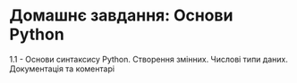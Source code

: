 # Домашнє завдання: Основи Python 
1.1 - Основи синтаксису Python. Створення змінних. Числові типи даних. Документація та коментарі
